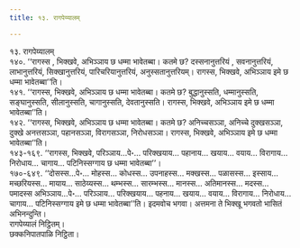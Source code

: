 ```yaml
---
title: १३. रागपेय्यालम्

---
```

१३. रागपेय्यालम्  
१४०. ‘‘रागस्स , भिक्खवे, अभिञ्ञाय छ धम्मा भावेतब्बा। कतमे छ? दस्सनानुत्तरियं , सवनानुत्तरियं, लाभानुत्तरियं, सिक्खानुत्तरियं, पारिचरियानुत्तरियं, अनुस्सतानुत्तरियम्। रागस्स, भिक्खवे, अभिञ्ञाय इमे छ धम्मा भावेतब्बा’’ति।  
१४१. ‘‘रागस्स, भिक्खवे, अभिञ्ञाय छ धम्मा भावेतब्बा। कतमे छ? बुद्धानुस्सति, धम्मानुस्सति, सङ्घानुस्सति, सीलानुस्सति, चागानुस्सति, देवतानुस्सति। रागस्स, भिक्खवे, अभिञ्ञाय इमे छ धम्मा भावेतब्बा’’ति।  
१४२. ‘‘रागस्स, भिक्खवे, अभिञ्ञाय छ धम्मा भावेतब्बा। कतमे छ? अनिच्चसञ्ञा, अनिच्चे दुक्खसञ्ञा, दुक्खे अनत्तसञ्ञा, पहानसञ्ञा, विरागसञ्ञा, निरोधसञ्ञा। रागस्स, भिक्खवे, अभिञ्ञाय इमे छ धम्मा भावेतब्बा’’ति।  
१४३-१६९. ‘‘रागस्स, भिक्खवे, परिञ्ञाय…पे॰… परिक्खयाय… पहानाय… खयाय… वयाय… विरागाय… निरोधाय… चागाय… पटिनिस्सग्गाय छ धम्मा भावेतब्बा’’।  
१७०-६४९. ‘‘दोसस्स…पे॰… मोहस्स… कोधस्स… उपनाहस्स… मक्खस्स… पळासस्स… इस्साय… मच्छरियस्स… मायाय… साठेय्यस्स… थम्भस्स… सारम्भस्स… मानस्स… अतिमानस्स… मदस्स… पमादस्स अभिञ्ञाय…पे॰… परिञ्ञाय… परिक्खयाय… पहनाय… खयाय… वयाय… विरागाय… निरोधाय… चागाय… पटिनिस्सग्गाय इमे छ धम्मा भावेतब्बा’’ति। इदमवोच भगवा। अत्तमना ते भिक्खू भगवतो भासितं अभिनन्दुन्ति।  
रागपेय्यालं निट्ठितम्।  
छक्कनिपातपाळि निट्ठिता।  